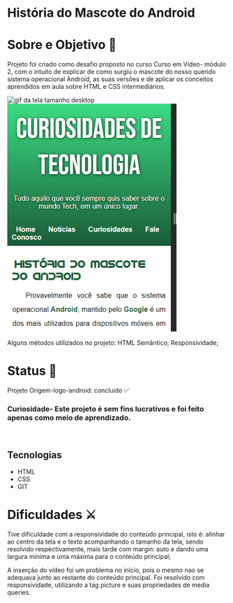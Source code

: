 # História do Mascote do Android

# <strong>Sobre e Objetivo</strong> 🎯

Projeto foi criado como desafio proposto no curso Curso em Vídeo- módulo 2, com o intuito de explicar de como surgiu o mascote do nosso querido sistema operacional Android, as suas versões e de aplicar os conceitos aprendidos em aula sobre HTML e CSS intermediários. 

<img src="./tela-android-desktop.gif" alt="gif da tela tamanho desktop">

<img src="./tela-android-mobile.gif" alt="gif da tela tamanho mobile">

Alguns métodos utilizados no projeto: HTML Semântico; Responsividade;

# <strong>Status</strong> 🎯
Projeto Origem-logo-android:  concluido ✅

### <strong>Curiosidade- Este projeto é sem fins lucrativos e foi feito apenas como meio de aprendizado.</strong>
<br>

## Tecnologias

<ul>
    <li>HTML</li>
    <li>CSS</li>
    <li>GIT</li>
</ul>

# Dificuldades ⚔

</p>Tive dificuldade com a responsividade do conteúdo principal, isto é: alinhar ao centro da tela e o texto acompanhando o tamanho da tela, sendo resolvido  respectivamente, mais tarde com margin: auto e dando uma largura minima e uma máxima para o conteúdo principal;</p>
A inserção do vídeo foi um problema no início, pois o mesmo nao se adequava junto ao restante do conteúdo principal. Foi resolvido com responsividade, utilizando a tag picture e suas propriedades de media queries.
